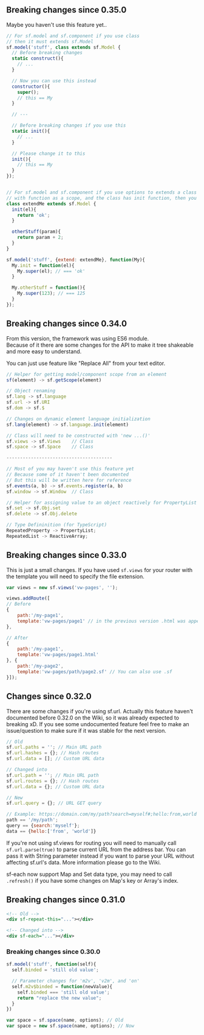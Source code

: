 ## Breaking changes since 0.35.0
Maybe you haven't use this feature yet..

```js
// For sf.model and sf.component if you use class
// then it must extends sf.Model
sf.model('stuff', class extends sf.Model {
  // Before breaking changes
  static construct(){
    // ...
  }

  // Now you can use this instead
  constructor(){
    super();
    // this == My
  }

  // ---

  // Before breaking changes if you use this
  static init(){
    // ...
  }

  // Please change it to this
  init(){
    // this == My
  }
});


// For sf.model and sf.component if you use options to extends a class
// with function as a scope, and the class has init function, then you need to call My.super()
class extendMe extends sf.Model {
  init(el){
    return 'ok';
  }

  otherStuff(param){
    return param + 2;
  }
}

sf.model('stuff', {extend: extendMe}, function(My){
  My.init = function(el){
    My.super(el); // === 'ok'
  }

  My.otherStuff = function(){
    My.super(123); // === 125
  }
});
```

## Breaking changes since 0.34.0
From this version, the framework was using ES6 module.<br>
Because of it there are some changes for the API to make it tree shakeable and more easy to understand.

You can just use feature like "Replace All" from your text editor.
```js
// Helper for getting model/component scope from an element
sf(element) -> sf.getScope(element)

// Object renaming
sf.lang -> sf.language
sf.url -> sf.URI
sf.dom -> sf.$

// Changes on dynamic element language initialization
sf.lang(element) -> sf.language.init(element)

// Class will need to be constructed with 'new ...()'
sf.views -> sf.Views    // Class
sf.space -> sf.Space    // Class

---------------------------------------

// Most of you may haven't use this feature yet
// Because some of it haven't been documented
// But this will be written here for reference
sf.events(a, b) -> sf.events.register(a, b)
sf.window -> sf.Window  // Class

// Helper for assigning value to an object reactively for PropertyList
sf.set -> sf.Obj.set
sf.delete -> sf.Obj.delete

// Type Defininition (for TypeScript)
RepeatedProperty -> PropertyList;
RepeatedList -> ReactiveArray;
```

## Breaking changes since 0.33.0
This is just a small changes. If you have used `sf.views` for your router with the template you will need to specify the file extension.

```js
var views = new sf.views('vw-pages', '');

views.addRoute([
// Before
{
    path:'/my-page1',
    template:'vw-pages/page1' // in the previous version .html was appended here
},

// After
{
    path:'/my-page1',
    template:'vw-pages/page1.html'
}, {
    path:'/my-page2',
    template:'vw-pages/path/page2.sf' // You can also use .sf
}]);
```

## Changes since 0.32.0
There are some changes if you're using sf.url. Actually this feature haven't documented before 0.32.0 on the Wiki, so it was already expected to breaking xD. If you see some undocumented feature feel free to make an issue/question to make sure if it was stable for the next version.

```js
// Old
sf.url.paths = ''; // Main URL path
sf.url.hashes = {}; // Hash routes
sf.url.data = []; // Custom URL data

// Changed into
sf.url.path = ''; // Main URL path
sf.url.routes = {}; // Hash routes
sf.url.data = {}; // Custom URL data

// New
sf.url.query = {}; // URL GET query

// Example: https://domain.com/my/path?search=myself#;hello:from,world
path == '/my/path';
query == {search:'myself'};
data == {hello:['from', 'world']}
```

If you're not using sf.views for routing you will need to manually call `sf.url.parse(true)` to parse current URL from the address bar. You can pass it with String parameter instead if you want to parse your URL without affecting sf.url's data. More information please go to the Wiki.

sf-each now support Map and Set data type, you may need to call `.refresh()` if you have some changes on Map's key or Array's index.

## Breaking changes since 0.31.0
```xml
<!-- Old -->
<div sf-repeat-this="..."></div>

<!-- Changed into -->
<div sf-each="..."></div>
```

### Breaking changes since 0.30.0
```js
sf.model('stuff', function(self){
  self.binded = 'still old value';

  // Parameter changes for 'm2v', 'v2m', and 'on'
  self.m2v$binded = function(newValue){
    self.binded === 'still old value';
    return "replace the new value";
  }
})

var space = sf.space(name, options); // Old
var space = new sf.space(name, options); // Now
```